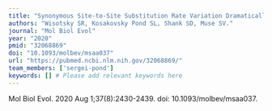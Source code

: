 ```yaml
---
title: "Synonymous Site-to-Site Substitution Rate Variation Dramatically Inflates False Positive Rates of Selection Analyses: Ignore at Your Own Peril"
authors: "Wisotsky SR, Kosakovsky Pond SL, Shank SD, Muse SV."
journal: "Mol Biol Evol"
year: "2020"
pmid: "32068869"
doi: "10.1093/molbev/msaa037"
url: "https://pubmed.ncbi.nlm.nih.gov/32068869/"
team_members: ['sergei-pond']
keywords: [] # Please add relevant keywords here
---
```

Mol Biol Evol. 2020 Aug 1;37(8):2430-2439. doi: 10.1093/molbev/msaa037.